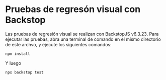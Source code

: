 # Pruebas de regresón visual con Backstop

Las pruebas de regresión visual se realizan con BackstopJS v6.3.23. Para ejecutar las pruebas, abra una terminal de comando en el mismo directorio de este archvo, y ejecute los siguientes comandos: 

```
npm install
```

Y luego 
```
npx backstop test  
```



